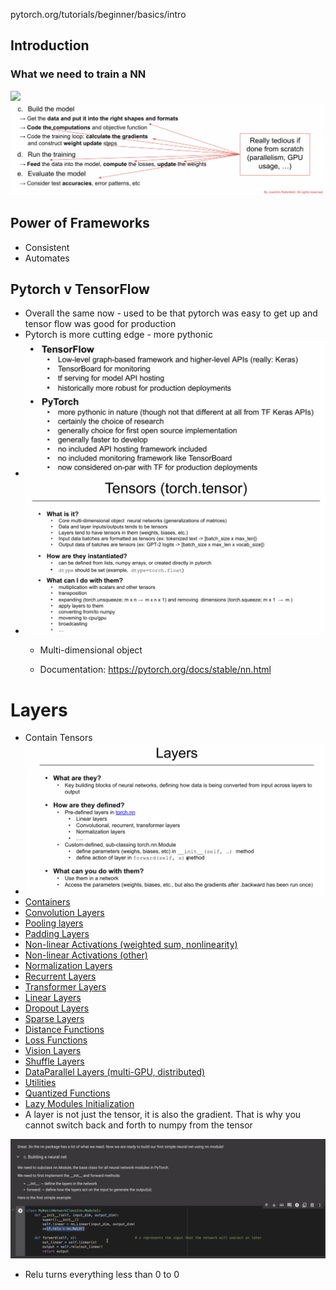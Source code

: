 pytorch.org/tutorials/beginner/basics/intro

## Introduction
### What we need to train a NN
![](Pasted%20image%2020240515173649.png)
![](Pasted%20image%2020240515173804.png)

## Power of Frameworks
- Consistent
- Automates

## Pytorch v TensorFlow
- Overall the same now - used to be that pytorch was easy to get up and tensor flow was good for production
- Pytorch is more cutting edge - more pythonic
- ![](Pasted%20image%2020240515173925.png)
- ![](Pasted%20image%2020240515174154.png)
	- Multi-dimensional object

	- Documentation: https://pytorch.org/docs/stable/nn.html

# Layers
- Contain Tensors
- ![](Pasted%20image%2020240515175355.png)
- [Containers](https://pytorch.org/docs/stable/nn.html#containers)
- [Convolution Layers](https://pytorch.org/docs/stable/nn.html#convolution-layers)
- [Pooling layers](https://pytorch.org/docs/stable/nn.html#pooling-layers)
- [Padding Layers](https://pytorch.org/docs/stable/nn.html#padding-layers)
- [Non-linear Activations (weighted sum, nonlinearity)](https://pytorch.org/docs/stable/nn.html#non-linear-activations-weighted-sum-nonlinearity)
- [Non-linear Activations (other)](https://pytorch.org/docs/stable/nn.html#non-linear-activations-other)
- [Normalization Layers](https://pytorch.org/docs/stable/nn.html#normalization-layers)
- [Recurrent Layers](https://pytorch.org/docs/stable/nn.html#recurrent-layers)
- [Transformer Layers](https://pytorch.org/docs/stable/nn.html#transformer-layers)
- [Linear Layers](https://pytorch.org/docs/stable/nn.html#linear-layers)
- [Dropout Layers](https://pytorch.org/docs/stable/nn.html#dropout-layers)
- [Sparse Layers](https://pytorch.org/docs/stable/nn.html#sparse-layers)
- [Distance Functions](https://pytorch.org/docs/stable/nn.html#distance-functions)
- [Loss Functions](https://pytorch.org/docs/stable/nn.html#loss-functions)
- [Vision Layers](https://pytorch.org/docs/stable/nn.html#vision-layers)
- [Shuffle Layers](https://pytorch.org/docs/stable/nn.html#shuffle-layers)
- [DataParallel Layers (multi-GPU, distributed)](https://pytorch.org/docs/stable/nn.html#module-torch.nn.parallel)
- [Utilities](https://pytorch.org/docs/stable/nn.html#module-torch.nn.utils)
- [Quantized Functions](https://pytorch.org/docs/stable/nn.html#quantized-functions)
- [Lazy Modules Initialization](https://pytorch.org/docs/stable/nn.html#lazy-modules-initialization)
- A layer is not just the tensor, it is also the gradient. That is why you cannot switch back and forth to numpy from the tensor

![](Pasted%20image%2020240515180445.png)
- Relu turns everything less than 0 to 0